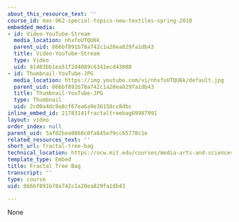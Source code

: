 ```yaml
---
about_this_resource_text: ''
course_id: mas-962-special-topics-new-textiles-spring-2010
embedded_media:
- id: Video-YouTube-Stream
  media_location: nhxfoUTQU6k
  parent_uid: 866bf891b78a742c1a20ea829fa1db43
  title: Video-YouTube-Stream
  type: Video
  uid: 41403bb1ea51f2d4089c6341ecd43008
- id: Thumbnail-YouTube-JPG
  media_location: https://img.youtube.com/vi/nhxfoUTQU6k/default.jpg
  parent_uid: 866bf891b78a742c1a20ea829fa1db43
  title: Thumbnail-YouTube-JPG
  type: Thumbnail
  uid: 2c00a4dc9a8cf67ea6a9e36158cc8dbc
inline_embed_id: 21783141fractaltreebag69987991
layout: video
order_index: null
parent_uid: 5af02bea0868c0fa845e79cc65770c1e
related_resources_text: ''
short_url: fractal-tree-bag
technical_location: https://ocw.mit.edu/courses/media-arts-and-sciences/mas-962-special-topics-new-textiles-spring-2010/assignments-and-projects/fabric-pcbs-part-2/fractal-tree-bag/fractal-tree-bag
template_type: Embed
title: Fractal Tree Bag
transcript: ''
type: course
uid: 866bf891b78a742c1a20ea829fa1db43

---
```

None